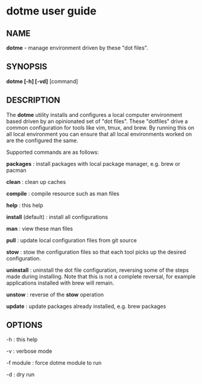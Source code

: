 # dotme user guide

## NAME

**dotme** - manage environment driven by these "dot files".

## SYNOPSIS

**dotme [-h] [-vd]** [command]

## DESCRIPTION

The **dotme** utility installs and configures a local computer environment based
driven by an opinionated set of "dot files". These "dotfiles" drive a common
configuration for tools like vim, tmux, and brew. By running this on all local
environment you can ensure that all local environments worked on are the
configured the same.

Supported commands are as follows:

**packages**
: install packages with local package manager, e.g. brew or pacman

**clean**
: clean up caches

**compile**
: compile resource such as man files

**help**
: this help

**install** (default)
: install all configurations

**man**
: view these man files

**pull**
: update local configuration files from git source

**stow**
: stow the configuration files so that each tool picks up the desired
configuration.

**uninstall**
: uninstall the dot file configuration, reversing some of the steps made during
installing. Note that this is not a complete reversal, for example applications
installed with brew will remain.

**unstow**
: reverse of the **stow** operation

**update**
: update packages already installed, e.g. brew packages

## OPTIONS

-h
: this help

-v
: verbose mode

-f module
: force dotme module to run

-d
: dry run
